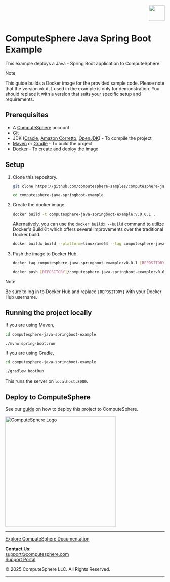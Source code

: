 <p align="right">
    <a href="https://computesphere.com/"><img src="https://pepublicassets.blob.core.windows.net/public-assets/computesphere-favicon.svg" width="50px" /></a>
</p>

# ComputeSphere Java Spring Boot Example

This example deploys a Java - Spring Boot application to ComputeSphere.

> [!NOTE]
> This guide builds a Docker image for the provided sample code. Please note that the version `v0.0.1` used in the example is only for demonstration. You should replace it with a version that suits your specific setup and requirements.

## Prerequisites

- A [ComputeSphere](https://computesphere.com) account
- [Git](https://git-scm.com/downloads)
- JDK ([Oracle](https://www.oracle.com/ie/java/technologies/downloads/), [Amazon Corretto](https://aws.amazon.com/corretto/?filtered-posts.sort-by=item.additionalFields.createdDate&filtered-posts.sort-order=desc), [OpenJDK](https://openjdk.org/install/)) - To compile the project
- [Maven](https://maven.apache.org/download.cgi) or [Gradle](https://gradle.org/install/) - To build the project
- [Docker](https://docs.docker.com/engine/install/) - To create and deploy the image

## Setup

1. Clone this repository.

    ```bash
    git clone https://github.com/computesphere-samples/computesphere-java-springboot-example.git

    cd computesphere-java-springboot-example
    ```

1. Create the docker image.

    ```bash
    docker build -t computesphere-java-springboot-example:v.0.0.1 .
    ```

    Alternatively, you can use the `docker buildx --build` command to utilize Docker's BuildKit which offers several improvements over the traditional Docker build.
    
    ```bash
    docker buildx build --platform=linux/amd64 --tag computesphere-java-springboot-example:v0.0.1 .
    ``` 

3. Push the image to Docker Hub.

    ```bash
    docker tag computesphere-java-springboot-example:v0.0.1 [REPOSITORY]/computesphere-java-springboot-example:v0.0.1

    docker push [REPOSITORY]/computesphere-java-springboot-example:v0.0.1
    ```

> [!NOTE]
> Be sure to log in to Docker Hub and replace `[REPOSITORY]` with your Docker Hub username.

## Running the project locally

If you are using Maven,

```bash
cd computesphere-java-springboot-example

./mvnw spring-boot:run
```

If you are using Gradle,

```bash
cd computesphere-java-springboot-example

./gradlew bootRun
```

This runs the server on `localhost:8080`.

## Deploy to ComputeSphere

<!-- Add a link to the blog once published -->
See our [guide](https://docs.computesphere.com/docs/getting-started/quickstart/getting-started-with-java) on how to deploy this project to ComputeSphere.

<!-- Check if this is the right link to the dashboard -->
<a href="https://console.computesphere.com"> <img src="https://pepublicassets.blob.core.windows.net/public-assets/computesphere-full-logo.png" width="350px" alt="ComputeSphere Logo"> </a>

---
[Explore ComputeSphere Documentation](https://docs.computesphere.com)

**Contact Us:**  
[support@computesphere.com](mailto:support@computesphere.com)  
[Support Portal](https://support.computesphere.com/portal)

&copy; 2025 ComputeSphere LLC. All Rights Reserved.

---
